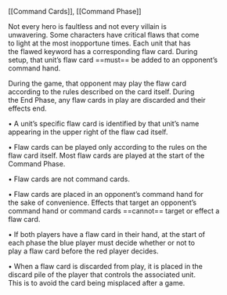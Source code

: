 [[Command Cards]], [[Command Phase]]

Not every hero is faultless and not every villain is  
unwavering. Some characters have critical flaws that come  
to light at the most inopportune times. Each unit that has  
the flawed keyword has a corresponding flaw card. During  
setup, that unit’s flaw card ==must== be added to an opponent’s  
command hand.  

During the game, that opponent may play the flaw card  
according to the rules described on the card itself. During  
the End Phase, any flaw cards in play are discarded and their  
effects end.  

• A unit’s specific flaw card is identified by that unit’s name  
appearing in the upper right of the flaw cad itself. 

• Flaw cards can be played only according to the rules on the  
flaw card itself. Most flaw cards are played at the start of the  
Command Phase.  

• Flaw cards are not command cards. 

• Flaw cards are placed in an opponent’s command hand for  
the sake of convenience. Effects that target an opponent’s  
command hand or command cards ==cannot== target or effect a  
flaw card.

• If both players have a flaw card in their hand, at the start of  
each phase the blue player must decide whether or not to  
play a flaw card before the red player decides.  

• When a flaw card is discarded from play, it is placed in the  
discard pile of the player that controls the associated unit.  
This is to avoid the card being misplaced after a game.